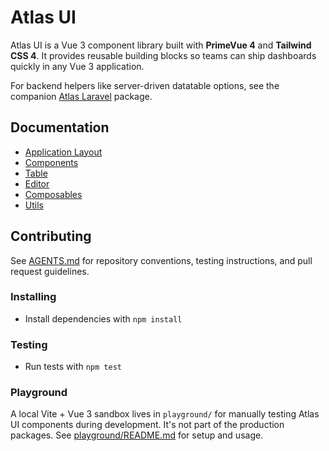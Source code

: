# Atlas UI

Atlas UI is a Vue 3 component library built with **PrimeVue 4** and **Tailwind CSS 4**. It provides reusable building blocks so teams can ship dashboards quickly in any Vue 3 application.

For backend helpers like server-driven datatable options, see the companion [Atlas Laravel](https://github.com/tmarois/atlas-laravel) package.

## Documentation

- [Application Layout](docs/application.md)
- [Components](docs/ui.md)
- [Table](docs/table.md)
- [Editor](docs/editor.md)
- [Composables](docs/composables.md)
- [Utils](docs/utils.md)

## Contributing

See [AGENTS.md](AGENTS.md) for repository conventions, testing instructions, and pull request guidelines.

### Installing

- Install dependencies with `npm install`

### Testing

- Run tests with `npm test`

### Playground

A local Vite + Vue 3 sandbox lives in `playground/` for manually testing Atlas UI components during development. It's not part of the production packages. See [playground/README.md](playground/README.md) for setup and usage.
